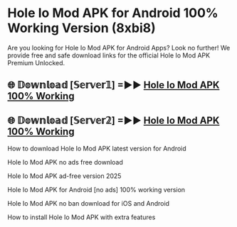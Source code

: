 # Hole Io Mod APK for Android 100% Working Version (8xbi8)

Are you looking for Hole Io Mod APK for Android Apps? Look no further! We provide free and safe download links for the official Hole Io Mod APK Premium Unlocked.

## 🌐 𝔻𝕠𝕨𝕟𝕝𝕠𝕒𝕕 [𝕊𝕖𝕣𝕧𝕖𝕣𝟙] =►► [Hole Io Mod APK 100% Working](https://modyoloo.pages.dev?q=Hole+Io+Mod+APK)

## 🌐 𝔻𝕠𝕨𝕟𝕝𝕠𝕒𝕕 [𝕊𝕖𝕣𝕧𝕖𝕣𝟚] =►► [Hole Io Mod APK 100% Working](https://modyoloo.pages.dev?q=Hole+Io+Mod+APK)

How to download Hole Io Mod APK latest version for Android

Hole Io Mod APK no ads free download

Hole Io Mod APK ad-free version 2025

Hole Io Mod APK for Android [no ads] 100% working version

Hole Io Mod APK no ban download for iOS and Android

How to install Hole Io Mod APK with extra features
